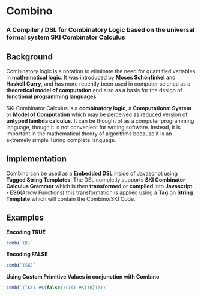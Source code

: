 # Combino
### A Compiler / DSL for Combinatory Logic based on the universal formal system SKI Combinator Calculus

## Background
Combinatory logic is a notation to eliminate the need for quantified variables in **mathematical logic**. It was introduced by **Moses Schönfinkel** and **Haskell Curry**, and has more recently been used in computer science as a **theoretical model of computation** and also as a basis for the design of **functional programming languages**.

SKI Combinator Calculus is a **combinatory logic**, a **Computational System** or **Model of Computation** which may be perceived as reduced version of **untyped lambda calculus**. It can be thought of as a computer programming language, though it is not convenient for writing software. Instead, it is important in the mathematical theory of algorithms because it is an extremely simple Turing complete language.

## Implementation
Combino can be used as a **Embedded DSL** inside of Javascript using **Tagged String Templates**. The DSL completly supports **SKI Combinator Calculus Grammer** which is then **transformed** or **compiled** into **Javascript - ES6**(Arrow Functions) this transformation is applied using a **Tag** on **String Template** which will contain the Combino/SKI Code. 

## Examples
**Encoding TRUE**
```javascript
combi`(K)`
```

**Encoding FALSE**
```javascript
combi`(SK)`
```

**Using Custom Primitive Values in conjunction with Combino**
```javascript
combi`((K(I #${false})(I(I #${10}))))`
```
